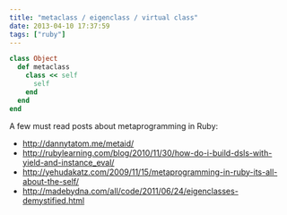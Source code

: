 ```yaml
---
title: "metaclass / eigenclass / virtual class"
date: 2013-04-10 17:37:59
tags: ["ruby"]
---
```


```ruby
class Object
  def metaclass
    class << self
      self 
    end
  end
end
```

A few must read posts about metaprogramming in Ruby:

* http://dannytatom.me/metaid/
* http://rubylearning.com/blog/2010/11/30/how-do-i-build-dsls-with-yield-and-instance_eval/
* http://yehudakatz.com/2009/11/15/metaprogramming-in-ruby-its-all-about-the-self/
* http://madebydna.com/all/code/2011/06/24/eigenclasses-demystified.html
